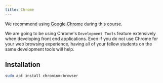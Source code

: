 ```yaml
---
title: Chrome
---
```


We recommend using [Google Chrome](https://www.google.com/chrome/) during this
course.

We are going to be using Chrome's `Development Tools` feature extensively when
developing front end applications. Even if you do not use Chrome for your web
browsing experience, having all of your fellow students on the same development
tools will help.

## Installation

```sh
sudo apt install chromium-browser
```
